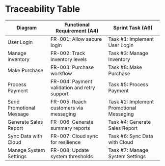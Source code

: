 #  Traceability Table
| **Diagram**               | **Functional Requirement (A4)**               | **Sprint Task (A6)**                   |
|---------------------------|-----------------------------------------------|----------------------------------------|
| User Login                | FR-001: Allow secure login                    | Task #1: Implement User Login          |
| Manage Inventory          | FR-002: Track inventory levels                | Task #3: Manage Inventory              |
| Make Purchase             | FR-003: Purchase workflow                     | Task #8: Make Purchase                 |
| Process Payment           | FR-004: Payment validation and retry support  | Task #5: Process Payment               |
| Send Promotional Message  | FR-005: Reach customers via messaging         | Task #2: Implement Promotional Messaging |
| Generate Sales Report     | FR-006: Generate summary reports              | Task #4: Generate Sales Report         |
| Sync Data with Cloud      | FR-007: Cloud sync for resilience             | Task #6: Sync Data with Cloud          |
| Manage System Settings    | FR-008: Update system thresholds              | Task #7: Manage System Settings        |
